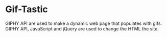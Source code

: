 # Gif-Tastic
GIPHY API are used to make a dynamic web page that populates with gifs. GIPHY API, JavaScript and jQuery are used to change the HTML the site.
